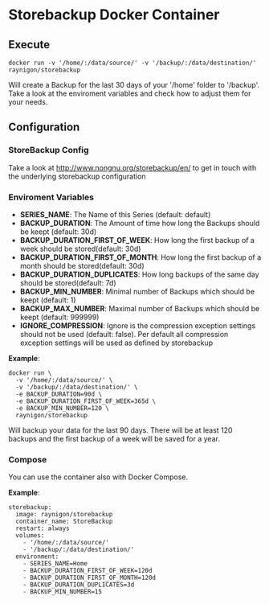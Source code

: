 # Storebackup Docker Container

## Execute
```
docker run -v '/home/:/data/source/' -v '/backup/:/data/destination/' raynigon/storebackup
```
Will create a Backup for the last 30 days of your '/home' folder to '/backup'.
Take a look at the enviroment variables and check how to adjust them for your needs.

## Configuration
### StoreBackup Config
Take a look at http://www.nongnu.org/storebackup/en/ to get in touch with the underlying storebackup configuration
### Enviroment Variables
- __SERIES_NAME__: The Name of this Series (default: default)
- __BACKUP_DURATION__: The Amount of time how long the Backups should be keept (default: 30d)
- __BACKUP_DURATION_FIRST_OF_WEEK__: How long the first backup of a week should be stored(default: 30d)
- __BACKUP_DURATION_FIRST_OF_MONTH__: How long the first backup of a month should be stored(default: 30d)
- __BACKUP_DURATION_DUPLICATES__: How long backups of the same day should be stored(default: 7d)
- __BACKUP_MIN_NUMBER__: Minimal number of Backups which should be keept (default: 1)
- __BACKUP_MAX_NUMBER__: Maximal number of Backups which should be keept (default: 999999)
- __IGNORE_COMPRESSION__: Ignore is the compression exception settings should not be used (default: false). Per default all compression exception settings will be used as defined by storebackup


__Example__:
```
docker run \
  -v '/home/:/data/source/' \
  -v '/backup/:/data/destination/' \
  -e BACKUP_DURATION=90d \
  -e BACKUP_DURATION_FIRST_OF_WEEK=365d \
  -e BACKUP_MIN_NUMBER=120 \
  raynigon/storebackup
```
Will backup your data for the last 90 days. There will be at least 120 backups and the first backup of a week will be saved for a year.

### Compose
You can use the container also with Docker Compose.

__Example__:
```
storebackup:
  image: raynigon/storebackup
  container_name: StoreBackup
  restart: always
  volumes:
    - '/home/:/data/source/'
    - '/backup/:/data/destination/'
  environment: 
    - SERIES_NAME=Home
    - BACKUP_DURATION_FIRST_OF_WEEK=120d
    - BACKUP_DURATION_FIRST_OF_MONTH=120d
    - BACKUP_DURATION_DUPLICATES=3d
    - BACKUP_MIN_NUMBER=15
```
